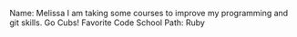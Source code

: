 Name: Melissa
I am taking some courses to improve my programming and git skills.
Go Cubs!
Favorite Code School Path: Ruby
